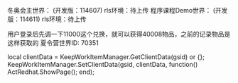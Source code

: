 冬奥会主世界：        (开发版：114607)   rls环境：待上传
程序课程Demo世界：     (开发版：114611)  rls环境：待上传

用户登录后先调一下11000这个兑换，就可以获得40008物品，之前的记录物品是这样获取的
夏令营世界ID: 70351

local clientData = KeepWorkItemManager.GetClientData(gsid) or {};
KeepWorkItemManager.SetClientData(gsid, clientData, function()
    ActRedhat.ShowPage();
end);